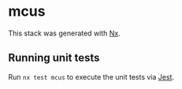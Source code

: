 # mcus

This stack was generated with [Nx](https://nx.dev).

## Running unit tests

Run `nx test mcus` to execute the unit tests via [Jest](https://jestjs.io).
